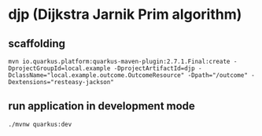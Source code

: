 # djp (Dijkstra Jarnik Prim algorithm)

## scaffolding

```shell
mvn io.quarkus.platform:quarkus-maven-plugin:2.7.1.Final:create -DprojectGroupId=local.example -DprojectArtifactId=djp -DclassName="local.example.outcome.OutcomeResource" -Dpath="/outcome" -Dextensions="resteasy-jackson"
```

## run application in development mode

```shell
./mvnw quarkus:dev
```
